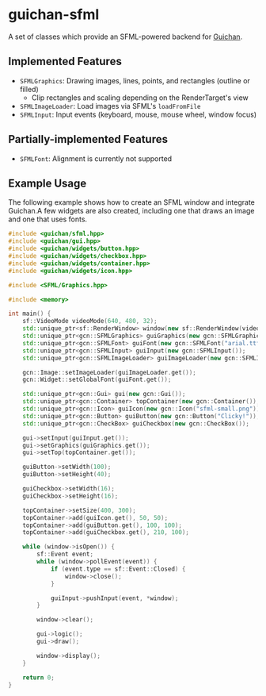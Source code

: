 guichan-sfml
============

A set of classes which provide an SFML-powered backend for [Guichan](http://gitorious.org/guichan). 

## Implemented Features ##

* `SFMLGraphics`: Drawing images, lines, points, and rectangles (outline or filled)
  * Clip rectangles and scaling depending on the RenderTarget's view
* `SFMLImageLoader`: Load images via SFML's `loadFromFile`
* `SFMLInput`: Input events (keyboard, mouse, mouse wheel, window focus)

## Partially-implemented Features ##

* `SFMLFont`: Alignment is currently not supported

## Example Usage ##

The following example shows how to create an SFML window and integrate Guichan.A few widgets are also created, including
one that draws an image and one that uses fonts.

```c++
#include <guichan/sfml.hpp>
#include <guichan/gui.hpp>
#include <guichan/widgets/button.hpp>
#include <guichan/widgets/checkbox.hpp>
#include <guichan/widgets/container.hpp>
#include <guichan/widgets/icon.hpp>

#include <SFML/Graphics.hpp>

#include <memory>

int main() {
    sf::VideoMode videoMode(640, 480, 32);
    std::unique_ptr<sf::RenderWindow> window(new sf::RenderWindow(videoMode, "Guichan SFML Test"));
    std::unique_ptr<gcn::SFMLGraphics> guiGraphics(new gcn::SFMLGraphics(*window));
    std::unique_ptr<gcn::SFMLFont> guiFont(new gcn::SFMLFont("arial.ttf", 10));
    std::unique_ptr<gcn::SFMLInput> guiInput(new gcn::SFMLInput());
    std::unique_ptr<gcn::SFMLImageLoader> guiImageLoader(new gcn::SFMLImageLoader());

    gcn::Image::setImageLoader(guiImageLoader.get());
    gcn::Widget::setGlobalFont(guiFont.get());

    std::unique_ptr<gcn::Gui> gui(new gcn::Gui());
    std::unique_ptr<gcn::Container> topContainer(new gcn::Container());
    std::unique_ptr<gcn::Icon> guiIcon(new gcn::Icon("sfml-small.png"));
    std::unique_ptr<gcn::Button> guiButton(new gcn::Button("Clicky!"));
    std::unique_ptr<gcn::CheckBox> guiCheckbox(new gcn::CheckBox());

    gui->setInput(guiInput.get());
    gui->setGraphics(guiGraphics.get());
    gui->setTop(topContainer.get());

    guiButton->setWidth(100);
    guiButton->setHeight(40);

    guiCheckbox->setWidth(16);
    guiCheckbox->setHeight(16);

    topContainer->setSize(400, 300);
    topContainer->add(guiIcon.get(), 50, 50);
    topContainer->add(guiButton.get(), 100, 100);
    topContainer->add(guiCheckbox.get(), 210, 100);

    while (window->isOpen()) {
        sf::Event event;
        while (window->pollEvent(event)) {
            if (event.type == sf::Event::Closed) {
                window->close();
            }

            guiInput->pushInput(event, *window);
        }

        window->clear();

        gui->logic();
        gui->draw();

        window->display();
    }

    return 0;
}
```
